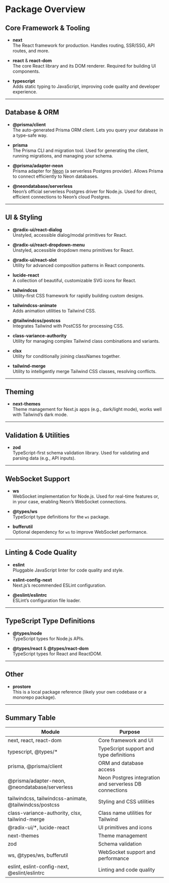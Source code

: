 # Package Overview

## Core Framework & Tooling

- **next**  
  The React framework for production. Handles routing, SSR/SSG, API routes, and more.

- **react** & **react-dom**  
  The core React library and its DOM renderer. Required for building UI components.

- **typescript**  
  Adds static typing to JavaScript, improving code quality and developer experience.

---

## Database & ORM

- **@prisma/client**  
  The auto-generated Prisma ORM client. Lets you query your database in a type-safe way.

- **prisma**  
  The Prisma CLI and migration tool. Used for generating the client, running migrations, and managing your schema.

- **@prisma/adapter-neon**  
  Prisma adapter for [Neon](https://neon.tech/) (a serverless Postgres provider). Allows Prisma to connect efficiently to Neon databases.

- **@neondatabase/serverless**  
  Neon’s official serverless Postgres driver for Node.js. Used for direct, efficient connections to Neon’s cloud Postgres.

---

## UI & Styling

- **@radix-ui/react-dialog**  
  Unstyled, accessible dialog/modal primitives for React.

- **@radix-ui/react-dropdown-menu**  
  Unstyled, accessible dropdown menu primitives for React.

- **@radix-ui/react-slot**  
  Utility for advanced composition patterns in React components.

- **lucide-react**  
  A collection of beautiful, customizable SVG icons for React.

- **tailwindcss**  
  Utility-first CSS framework for rapidly building custom designs.

- **tailwindcss-animate**  
  Adds animation utilities to Tailwind CSS.

- **@tailwindcss/postcss**  
  Integrates Tailwind with PostCSS for processing CSS.

- **class-variance-authority**  
  Utility for managing complex Tailwind class combinations and variants.

- **clsx**  
  Utility for conditionally joining classNames together.

- **tailwind-merge**  
  Utility to intelligently merge Tailwind CSS classes, resolving conflicts.

---

## Theming

- **next-themes**  
  Theme management for Next.js apps (e.g., dark/light mode), works well with Tailwind’s dark mode.

---

## Validation & Utilities

- **zod**  
  TypeScript-first schema validation library. Used for validating and parsing data (e.g., API inputs).

---

## WebSocket Support

- **ws**  
  WebSocket implementation for Node.js. Used for real-time features or, in your case, enabling Neon’s WebSocket connections.

- **@types/ws**  
  TypeScript type definitions for the `ws` package.

- **bufferutil**  
  Optional dependency for `ws` to improve WebSocket performance.

---

## Linting & Code Quality

- **eslint**  
  Pluggable JavaScript linter for code quality and style.

- **eslint-config-next**  
  Next.js’s recommended ESLint configuration.

- **@eslint/eslintrc**  
  ESLint’s configuration file loader.

---

## TypeScript Type Definitions

- **@types/node**  
  TypeScript types for Node.js APIs.

- **@types/react** & **@types/react-dom**  
  TypeScript types for React and ReactDOM.

---

## Other

- **prostore**  
  This is a local package reference (likely your own codebase or a monorepo package).

---

## Summary Table

| Module                                                 | Purpose                                                 |
| ------------------------------------------------------ | ------------------------------------------------------- |
| next, react, react-dom                                 | Core framework and UI                                   |
| typescript, @types/\*                                  | TypeScript support and type definitions                 |
| prisma, @prisma/client                                 | ORM and database access                                 |
| @prisma/adapter-neon, @neondatabase/serverless         | Neon Postgres integration and serverless DB connections |
| tailwindcss, tailwindcss-animate, @tailwindcss/postcss | Styling and CSS utilities                               |
| class-variance-authority, clsx, tailwind-merge         | Class name utilities for Tailwind                       |
| @radix-ui/\*, lucide-react                             | UI primitives and icons                                 |
| next-themes                                            | Theme management                                        |
| zod                                                    | Schema validation                                       |
| ws, @types/ws, bufferutil                              | WebSocket support and performance                       |
| eslint, eslint-config-next, @eslint/eslintrc           | Linting and code quality                                |
